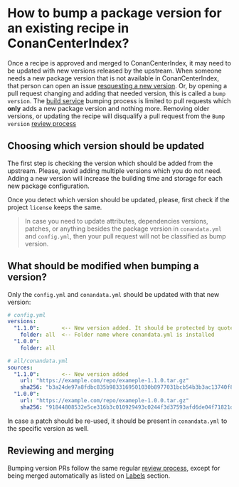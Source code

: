 # How to bump a package version for an existing recipe in ConanCenterIndex?

Once a recipe is approved and merged to ConanCenterIndex, it may need to be updated with new versions released by the upstream.
When someone needs a new package version that is not available in ConanCenterIndex, that person can open an issue [resquesting a new version](https://github.com/conan-io/conan-center-index/issues/new?assignees=&labels=upstream+update&template=package_upstream_update.yml&title=%5Brequest%5D+%3CLIBRARY-NAME%3E%2F%3CLIBRARY-VERSION%3E).
Or, by opening a pull request changing and adding that needed version, this is called a `bump version`.
The [build service](adding_packages/README.md#the-build-service) bumping process is limited to pull requests which **only** adds a new package version and nothing more. Removing older versions, or updating
the recipe will disqualify a pull request from the `Bump version` [review process](review_process.md)

## Choosing which version should be updated

The first step is checking the version which should be added from the upstream. Please, avoid adding multiple versions which you do not
need. Adding a new version will increase the building time and storage for each new package configuration.

Once you detect which version should be updated, please, first check if the project `license` keeps the same.

> In case you need to update attributes, dependencies versions, patches, or anything besides the package version in `conandata.yml` and `config.yml`,
  then your pull request will not be classified as bump version.

## What should be modified when bumping a version?

Only the `config.yml` and `conandata.yml` should be updated with that new version:

```yaml
# config.yml
versions:
  "1.1.0":       <-- New version added. It should be protected by quotes
    folder: all  <-- Folder name where conandata.yml is installed
  "1.0.0":
    folder: all
```

```yaml
# all/conandata.yml
sources:
  "1.1.0":       <-- New version added
    url: "https://example.com/repo/exameple-1.1.0.tar.gz"
    sha256: "b3a24de97a8fdbc835b9833169501030b8977031bcb54b3b3ac13740f846ab30"
  "1.0.0":
    url: "https://example.com/repo/exameple-1.0.0.tar.gz"
    sha256: "91844808532e5ce316b3c010929493c0244f3d37593afd6de04f71821d5136d9"
```

In case a patch should be re-used, it should be present in `conandata.yml` to the specific version as well.

## Reviewing and merging

Bumping version PRs follow the same regular [review process](review_process.md), except for being merged automatically
as listed on [Labels](labels.md#bump-version) section.
